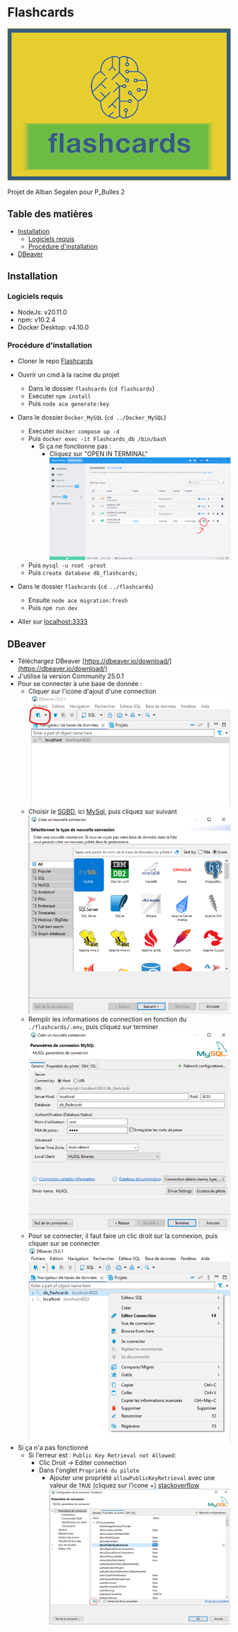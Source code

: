 # Flashcards

![Un fond jaune, avec flashcards écrit en bleu foncé sur un rectangle vert](./flashcards/public/img/logo.png "Logo de Flashcards")

Projet de Alban Segalen pour P_Bulles 2

## Table des matières

- [Installation](https://github.com/ASETML/FlashCards?tab=readme-ov-file#installation)
  - [Logiciels requis](https://github.com/ASETML/FlashCards?tab=readme-ov-file#logiciels-requis)
  - [Procédure d'installation](https://github.com/ASETML/FlashCards?tab=readme-ov-file#proc%C3%A9dure-dinstallation)
- [DBeaver](https://github.com/ASETML/FlashCards?tab=readme-ov-file#dbeaver)

## Installation

### Logiciels requis

- NodeJs: v20.11.0
- npm: v10.2.4
- Docker Desktop: v4.10.0

### Procédure d'installation

- Cloner le repo [Flashcards](https://github.com/ASETML/Flashcards)

- Ouvrir un cmd à la racine du projet

  - Dans le dossier `flashcards` (`cd flashcards`)
  - Executer `npm install`
  - Puis `node ace generate:key`

- Dans le dossier `Docker_MySQL` (`cd ../Docker_MySQL`)

  - Executer `docker compose up -d`
  - Puis `docker exec -it Flashcards_db /bin/bash`
    - Si ça ne fonctionne pas :
      - Cliquez sur "OPEN IN TERMINAL"
        ![Image de docker desktop avec une flèche qui pointe sur l'icône du terminal](./doc/docker-alternative.png "Alternative au cmd")
  - Puis `mysql -u root -proot`
  - Puis `create database db_flashcards;`

- Dans le dossier `flashcards` (`cd ../flashcards`)

  - Ensuite `node ace migration:fresh`
  - Puis `npm run dev`

- Aller sur [localhost:3333](http://localhost:3333)

## DBeaver

- Téléchargez DBeaver [https://dbeaver.io/download/](https://dbeaver.io/download/)
- J'utilise la version Community 25.0.1
- Pour se connecter à une base de donnée :
  - Cliquer sur l'icone d'ajout d'une connection ![Image de DBeaver avec une flèche qui pointe sur l'icône d'ajout de connection](./doc/DBeaver1.png "Créer une connection")
  - Choisir le [SGBD](https://fr.wikipedia.org/wiki/Syst%C3%A8me_de_gestion_de_base_de_donn%C3%A9es), ici [MySql](https://www.mysql.com/), puis cliquez sur suivant ![Image de DBeaver avec MySql selectionné](./doc/DBeaver2.png "Choix du SGBD")
  - Remplir les informations de connection en fonction du `./flashcards/.env`, puis cliquez sur terminer ![Image de DBeaver sur l'écran des paramètres de connexion](./doc/DBeaver3.png "Paramètres de la connection")
  - Pour se connecter, il faut faire un clic droit sur la connexion, puis cliquer sur se connecter ![Image de DBeaver quand on a fait clic droit sur une connexion](./doc/DBeaver4.png "Se connecter")
- Si ça n'a pas fonctionné
  - Si l'erreur est : `Public Key Retrieval not Allowed`:
    - Clic Droit -> Editer connection
    - Dans l'onglet `Propriété du pilote`
      - Ajouter une propriété `allowPublicKeyRetrieval` avec une valeur de `TRUE` (cliquez sur l'icone +) [stackoverflow](https://stackoverflow.com/questions/61749304/connection-between-dbeaver-mysql) ![Image de DBeaver sur la page de propriété du pilote](./doc/DBeaver5.png "Public Key Retrieval not Allowed")
